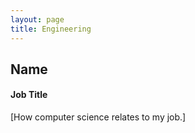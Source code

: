 ```yaml
---
layout: page
title: Engineering
---
```


## Name
#### Job Title
[How computer science relates to my job.]

